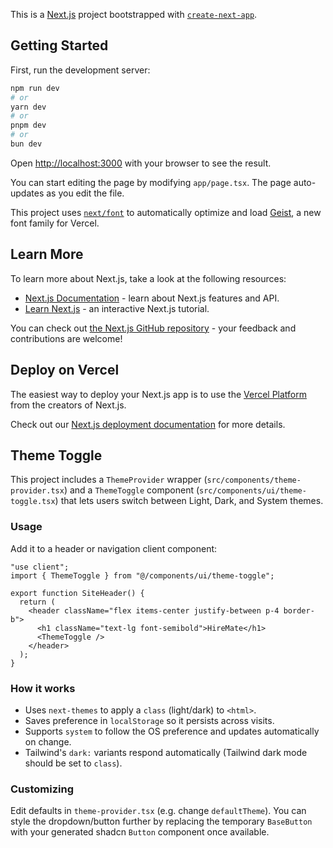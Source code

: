 This is a [Next.js](https://nextjs.org) project bootstrapped with [`create-next-app`](https://nextjs.org/docs/app/api-reference/cli/create-next-app).

## Getting Started

First, run the development server:

```bash
npm run dev
# or
yarn dev
# or
pnpm dev
# or
bun dev
```

Open [http://localhost:3000](http://localhost:3000) with your browser to see the result.

You can start editing the page by modifying `app/page.tsx`. The page auto-updates as you edit the file.

This project uses [`next/font`](https://nextjs.org/docs/app/building-your-application/optimizing/fonts) to automatically optimize and load [Geist](https://vercel.com/font), a new font family for Vercel.

## Learn More

To learn more about Next.js, take a look at the following resources:

- [Next.js Documentation](https://nextjs.org/docs) - learn about Next.js features and API.
- [Learn Next.js](https://nextjs.org/learn) - an interactive Next.js tutorial.

You can check out [the Next.js GitHub repository](https://github.com/vercel/next.js) - your feedback and contributions are welcome!

## Deploy on Vercel

The easiest way to deploy your Next.js app is to use the [Vercel Platform](https://vercel.com/new?utm_medium=default-template&filter=next.js&utm_source=create-next-app&utm_campaign=create-next-app-readme) from the creators of Next.js.

Check out our [Next.js deployment documentation](https://nextjs.org/docs/app/building-your-application/deploying) for more details.

## Theme Toggle

This project includes a `ThemeProvider` wrapper (`src/components/theme-provider.tsx`) and a `ThemeToggle` component (`src/components/ui/theme-toggle.tsx`) that lets users switch between Light, Dark, and System themes.

### Usage

Add it to a header or navigation client component:

```tsx
"use client";
import { ThemeToggle } from "@/components/ui/theme-toggle";

export function SiteHeader() {
  return (
    <header className="flex items-center justify-between p-4 border-b">
      <h1 className="text-lg font-semibold">HireMate</h1>
      <ThemeToggle />
    </header>
  );
}
```

### How it works

- Uses `next-themes` to apply a `class` (light/dark) to `<html>`.
- Saves preference in `localStorage` so it persists across visits.
- Supports `system` to follow the OS preference and updates automatically on change.
- Tailwind's `dark:` variants respond automatically (Tailwind dark mode should be set to `class`).

### Customizing

Edit defaults in `theme-provider.tsx` (e.g. change `defaultTheme`). You can style the dropdown/button further by replacing the temporary `BaseButton` with your generated shadcn `Button` component once available.
